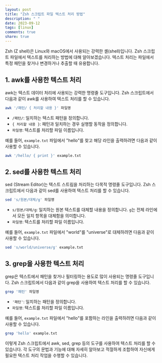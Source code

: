 ```yaml
---
layout: post
title: "Zsh 스크립트 파일 텍스트 처리 방법"
description: " "
date: 2023-09-12
tags: [linux]
comments: true
share: true
---
```


Zsh (Z shell)은 Linux와 macOS에서 사용되는 강력한 셸(shell)입니다. Zsh 스크립트 파일에서 텍스트를 처리하는 방법에 대해 알아보겠습니다. 텍스트 처리는 파일에서 특정 패턴을 찾거나 변경하거나 추출할 때 유용합니다.

## 1. awk를 사용한 텍스트 처리

awk는 텍스트 데이터 처리에 사용되는 강력한 명령줄 도구입니다. Zsh 스크립트에서 다음과 같이 awk를 사용하여 텍스트 처리를 할 수 있습니다.

```zsh
awk '/패턴/ { 처리할 내용 }' 파일명
```

- `/패턴/`: 일치하는 텍스트 패턴을 정의합니다.
- `{ 처리할 내용 }`: 패턴과 일치하는 경우 실행할 동작을 정의합니다.
- `파일명`: 텍스트를 처리할 파일 이름입니다.

예를 들어, `example.txt` 파일에서 "hello"를 찾고 해당 라인을 출력하려면 다음과 같이 사용할 수 있습니다.

```zsh
awk '/hello/ { print }' example.txt
```

## 2. sed를 사용한 텍스트 처리

sed (Stream Editor)는 텍스트 스트림을 처리하는 다목적 명령줄 도구입니다. Zsh 스크립트에서 다음과 같이 sed를 사용하여 텍스트 처리를 할 수 있습니다.

```zsh
sed 's/원본/대체/g' 파일명
```

- `s/원본/대체/g`: 일치하는 원본 텍스트를 대체할 내용을 정의합니다. `g`는 전체 라인에서 모든 일치 항목을 대체함을 의미합니다.
- `파일명`: 텍스트를 처리할 파일 이름입니다.

예를 들어, `example.txt` 파일에서 "world"를 "universe"로 대체하려면 다음과 같이 사용할 수 있습니다.

```zsh
sed 's/world/universe/g' example.txt
```

## 3. grep을 사용한 텍스트 처리

grep은 텍스트에서 패턴을 찾거나 필터링하는 용도로 많이 사용되는 명령줄 도구입니다. Zsh 스크립트에서 다음과 같이 grep을 사용하여 텍스트 처리를 할 수 있습니다.

```zsh
grep '패턴' 파일명
```

- `'패턴'`: 일치하는 패턴을 정의합니다.
- `파일명`: 텍스트를 처리할 파일 이름입니다.

예를 들어, `example.txt` 파일에서 "hello"를 포함하는 라인을 출력하려면 다음과 같이 사용할 수 있습니다.

```zsh
grep 'hello' example.txt
```

이렇게 Zsh 스크립트에서 awk, sed, grep 등의 도구를 사용하여 텍스트 처리를 할 수 있습니다. 각 도구의 문법과 기능에 대해 자세히 알아보고 적절하게 조합하여 자신에게 필요한 텍스트 처리 작업을 수행할 수 있습니다.